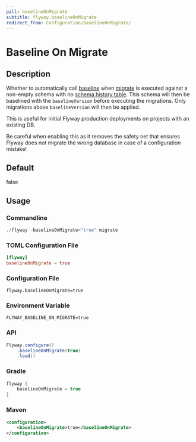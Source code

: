 ```yaml
---
pill: baselineOnMigrate
subtitle: flyway.baselineOnMigrate
redirect_from: Configuration/baselineOnMigrate/
---
```


# Baseline On Migrate

## Description
Whether to automatically call [baseline](Commands/baseline) when [migrate](Commands/migrate) is executed against a non-empty schema with no [schema history table](configuration/parameters/flyway/table). This schema will then be baselined with the `baselineVersion` before executing the migrations. Only migrations above `baselineVersion` will then be applied.

This is useful for initial Flyway production deployments on projects with an existing DB.

Be careful when enabling this as it removes the safety net that ensures Flyway does not migrate the wrong database in case of a configuration mistake!

## Default
false

## Usage

### Commandline
```powershell
./flyway -baselineOnMigrate="true" migrate
```

### TOML Configuration File
```toml
[flyway]
baselineOnMigrate = true
```

### Configuration File
```properties
flyway.baselineOnMigrate=true
```

### Environment Variable
```properties
FLYWAY_BASELINE_ON_MIGRATE=true
```

### API
```java
Flyway.configure()
    .baselineOnMigrate(true)
    .load()
```

### Gradle
```groovy
flyway {
    baselineOnMigrate = true
}
```

### Maven
```xml
<configuration>
    <baselineOnMigrate>true</baselineOnMigrate>
</configuration>
```
